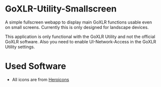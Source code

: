 # GoXLR-Utility-Smallscreen

A simple fullscreen webapp to display main GoXLR functions usable even on small screens.
Currently this is only designed for landscape devices.

This application is only functional with the GoXLR Utility and not the official GoXLR software.
Also you need to enable UI-Network-Access in the GoXLR Utility settings.

# Used Software
- All icons are from [Heroicons](https://heroicons.com/)